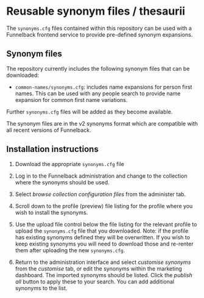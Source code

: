 # Reusable synonym files / thesaurii

The `synonyms.cfg` files contained within this repository can be used with a Funnelback frontend service to provide pre-defined synonym expansions.

## Synonym files

The repository currently includes the following synonym files that can be downloaded:

* `common-names/synonyms.cfg`: includes name expansions for person first names. This can be used with any people search to provide name expansion for common first name variations.

Further `synonyms.cfg` files will be added as they become available.

The synonym files are in the v2 synonyms format which are compatible with all recent versions of Funnelback. 

## Installation instructions

1. Download the appropriate `synonyms.cfg` file

2. Log in to the Funnelback administration and change to the collection where the synonyms should be used.

3. Select _browse collection configuration files_ from the administer tab.

4. Scroll down to the profile (preview) file listing for the profile where you wish to install the synonyms.

5. Use the upload file control below the file listing for the relevant profile to upload the `synonyms.cfg` file that you downloaded. Note: if the profile has existing synonyms defined they will be overwritten. If you wish to keep existing synonyms you will need to download those and re-renter them after uploading the new `synonyms.cfg`.

6. Return to the administration interface and select _customise synonyms_ from the _customise_ tab, or edit the synonyms within the marketing dashboard. The imported synonyms should be listed. Click the _publish all_ button to apply these to your search. You can add additional synonyms to the list.